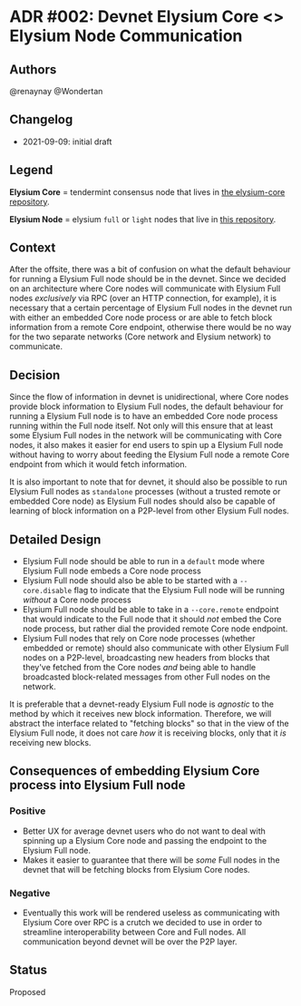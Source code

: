 # ADR #002: Devnet Elysium Core <> Elysium Node Communication

## Authors

@renaynay @Wondertan

## Changelog

* 2021-09-09: initial draft

## Legend

**Elysium Core** = tendermint consensus node that lives in [the elysium-core repository](https://github.com/elysiumorg/elysium-core).

**Elysium Node** = elysium `full` or `light` nodes that live in [this repository](https://github.com/elysiumorg/elysium-node).

## Context

After the offsite, there was a bit of confusion on what the default behaviour for running a Elysium Full node should be in the devnet. Since we decided on an architecture where Core nodes will communicate with Elysium Full nodes *exclusively* via RPC (over an HTTP connection, for example), it is necessary that a certain percentage of Elysium Full nodes in the devnet run with either an embedded Core node process or are able to fetch block information from a remote Core endpoint, otherwise there would be no way for the two separate networks (Core network and Elysium network) to communicate.

## Decision

Since the flow of information in devnet is unidirectional, where Core nodes provide block information to Elysium Full nodes, the default behaviour for running a Elysium Full node is to have an embedded Core node process running within the Full node itself. Not only will this ensure that at least some Elysium Full nodes in the network will be communicating with Core nodes, it also makes it easier for end users to spin up a Elysium Full node without having to worry about feeding the Elysium Full node a remote Core endpoint from which it would fetch information.

It is also important to note that for devnet, it should also be possible to run Elysium Full nodes as `standalone` processes (without a trusted remote or embedded Core node) as Elysium Full nodes should also be capable of learning of block information on a P2P-level from other Elysium Full nodes.

## Detailed Design

* Elysium Full node should be able to run in a `default` mode where Elysium Full node embeds a Core node process
* Elysium Full node should also be able to be started with a `--core.disable` flag to indicate that the Elysium Full node will be running *without* a Core node process
* Elysium Full node should be able to take in a `--core.remote` endpoint that would indicate to the Full node that it should *not* embed the Core node process, but rather dial the provided remote Core node endpoint.
* Elysium Full nodes that rely on Core node processes (whether embedded or remote) should also communicate with other Elysium Full nodes on a P2P-level, broadcasting new headers from blocks that they've fetched from the Core nodes *and* being able to handle broadcasted block-related messages from other Full nodes on the network.

It is preferable that a devnet-ready Elysium Full node is *agnostic* to the method by which it receives new block information. Therefore, we will abstract the interface related to "fetching blocks" so that in the view of the Elysium Full node, it does not care *how* it is receiving blocks, only that it *is* receiving new blocks.

## Consequences of embedding Elysium Core process into Elysium Full node

### Positive

* Better UX for average devnet users who do not want to deal with spinning up a Elysium Core node and passing the endpoint to the Elysium Full node.
* Makes it easier to guarantee that there will be *some* Full nodes in the devnet that will be fetching blocks from Elysium Core nodes.

### Negative

* Eventually this work will be rendered useless as communicating with Elysium Core over RPC is a crutch we decided to use in order to streamline interoperability between Core and Full nodes. All communication beyond devnet will be over the P2P layer.

## Status

Proposed

